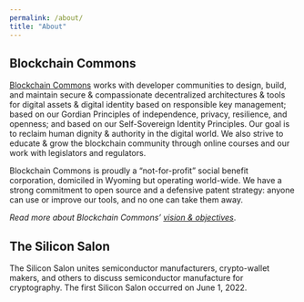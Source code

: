 ```yaml
---
permalink: /about/
title: "About"
---
```


## Blockchain Commons

[Blockchain Commons](https://www.blockchaincommons.com) works with developer communities to design, build, and maintain secure & compassionate decentralized architectures & tools for digital assets & digital identity based on responsible key management; based on our Gordian Principles of independence, privacy, resilience, and openness; and based on our Self-Sovereign Identity Principles. Our goal is to reclaim human dignity & authority in the digital world. We also strive to educate & grow the blockchain community through online courses and our work with legislators and regulators.

Blockchain Commons is proudly a “not-for-profit” social benefit corporation, domiciled in Wyoming but operating world-wide. We have a strong commitment to open source and a defensive patent strategy: anyone can use or improve our tools, and no one can take them away.

_Read more about Blockchain Commons’ [vision & objectives](https://www.blockchaincommons.com/vision.html)_.

## The Silicon Salon

The Silicon Salon unites semiconductor manufacturers, crypto-wallet makers, and others to discuss semiconductor manufacture for cryptography. The first Silicon Salon occurred on June 1, 2022.
